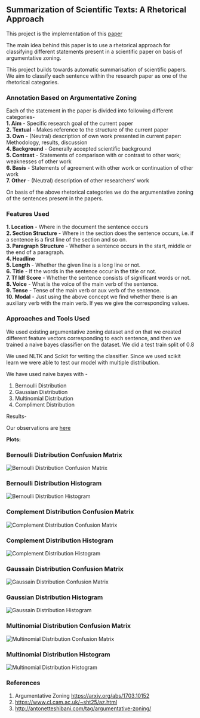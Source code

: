## Summarization of Scientific Texts: A Rhetorical Approach

This project is the implementation of this [paper](https://www.mitpressjournals.org/doi/pdf/10.1162/089120102762671936)

The main idea behind this paper is to use a rhetorical approach for classifying different statements present in a scientific paper on basis of argumentative zoning.

This project builds towards automatic summarisation of scientific papers. We aim to classify each sentence within the research paper as one of the rhetorical categories.

### Annotation Based on Argumentative Zoning

Each of the statement in the paper is divided into following different categories-  
**1. Aim** - Specific research goal of the current paper  
**2. Textual** - Makes reference to the structure of the current paper    
**3. Own** - (Neutral) description of own work presented in current paper: Methodology, results, discussion  
**4. Background** - Generally accepted scientific background  
**5. Contrast** - Statements of comparison with or contrast to other work; weaknesses of other work  
**6. Basis** - Statements of agreement with other work or continuation of other work  
**7. Other** - (Neutral) description of other researchers’ work  

On basis of the above rhetorical categories we do the argumentative zoning of the sentences present in the papers. 

### Features Used

**1. Location** - Where in the document the sentence occurs  
**2. Section Structure** - Where in the section does the sentence occurs, i.e. if a sentence is a first line of the section and so on.  
**3. Paragraph Structure** - Whether a sentence occurs in the start, middle or the end of a paragraph.  
**4. Headline**  
**5. Length** - Whether the given line is a long line or not.  
**6. Title** - If the words in the sentence occur in the title or not.  
**7. Tf Idf Score** - Whether the sentence consists of significant words or not.  
**8. Voice** - What is the voice of the main verb of the sentence.  
**9. Tense** - Tense of the main verb or aux verb of the sentence.  
**10. Modal** - Just using the above concept we find whether there is an auxiliary verb with the main verb. If yes we give the corresponding values.  


### Approaches and Tools Used
We used existing argumentative zoning dataset and on that we created different feature vectors corresponding to each sentence, and then we trained a naive bayes classifier on the dataset. We did a test train split of 0.8

We used NLTK and Scikit for writing the classifier. Since we used scikit learn we were able to test our model with multiple distribution. 

We have used naive bayes with -
1. Bernoulli Distribution  
2. Gaussian Distribution  
3. Multinomial Distribution  
4. Compliment Distribution  

Results- 

Our observations are [here](https://scontent-bom1-2.xx.fbcdn.net/v/t1.15752-9/46007523_347829612450454_2516439562272636928_n.png?_nc_cat=104&_nc_ht=scontent-bom1-2.xx&oh=f7ba6a93ca984bf683b7b2bf6e364b95&oe=5C3E02E5)

**Plots:**  
### Bernoulli Distribution Confusion Matrix
![Bernoulli Distribution Confusion Matrix](https://github.com/pbteja1998/ire_project_18/blob/master/plots/bernouli_cf_matrix.png)

### Bernoulli Distribution Histogram
![Bernoulli Distribution Histogram](https://github.com/pbteja1998/ire_project_18/blob/master/plots/bernouli_hist.png)
### Complement Distribution Confusion Matrix
![Complement Distribution Confusion Matrix](https://github.com/pbteja1998/ire_project_18/blob/master/plots/complement_cf_matrix.png)
### Complement Distribution Histogram
![Complement Distribution Histogram](https://github.com/pbteja1998/ire_project_18/blob/master/plots/complement_hist.png)
### Gaussain Distribution Confusion Matrix
![Gaussain Distribution Confusion Matrix](https://github.com/pbteja1998/ire_project_18/blob/master/plots/guassian_cf_matrix.png)
### Gaussian Distribution Histogram
![Gaussain Distribution Histogram](https://github.com/pbteja1998/ire_project_18/blob/master/plots/guassian_hist.png)
### Multinomial Distribution Confusion Matrix
![Multinomial Distribution Confusion Matrix](https://github.com/pbteja1998/ire_project_18/blob/master/plots/multinomial_cf_matrix.png)
### Multinomial Distribution Histogram
![Multinomial Distribution Histogram](https://github.com/pbteja1998/ire_project_18/blob/master/plots/multinomail_hist.png)





### References

1. Argumentative Zoning https://arxiv.org/abs/1703.10152
2. https://www.cl.cam.ac.uk/~sht25/az.html
3. http://antonetteshibani.com/tag/argumentative-zoning/
